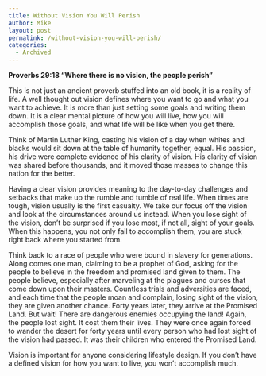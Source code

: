 ```yaml
---
title: Without Vision You Will Perish
author: Mike
layout: post
permalink: /without-vision-you-will-perish/
categories:
  - Archived
---
```

<p id="passage_heading">
  <strong>Proverbs 29:18 &#8220;Where there is no vision, the people perish&#8221;</strong>
</p>

This is not just an ancient proverb stuffed into an old book, it is a reality of life. A well thought out vision defines where you want to go and what you want to achieve. It is more than just setting some goals and writing them down. It is a clear mental picture of how you will live, how you will accomplish those goals, and what life will be like when you get there.

Think of Martin Luther King, casting his vision of a day when whites and blacks would sit down at the table of humanity together, equal. His passion, his drive were complete evidence of his clarity of vision. His clarity of vision was shared before thousands, and it moved those masses to change this nation for the better.

<!--more-->

Having a clear vision provides meaning to the day-to-day challenges and setbacks that make up the rumble and tumble of real life. When times are tough, vision usually is the first casualty. We take our focus off the vision and look at the circumstances around us instead. When you lose sight of the vision, don&#8217;t be surprised if you lose most, if not all, sight of your goals. When this happens, you not only fail to accomplish them, you are stuck right back where you started from.

Think back to a race of people who were bound in slavery for generations. Along comes one man, claiming to be a prophet of God, asking for the people to believe in the freedom and promised land given to them. The people believe, especially after marveling at the plagues and curses that come down upon their masters. Countless trials and adversities are faced, and each time that the people moan and complain, losing sight of the vision, they are given another chance. Forty years later, they arrive at the Promised Land. But wait! There are dangerous enemies occupying the land! Again, the people lost sight. It cost them their lives. They were once again forced to wander the desert for forty years until every person who had lost sight of the vision had passed. It was their children who entered the Promised Land.

Vision is important for anyone considering lifestyle design. If you don&#8217;t have a defined vision for how you want to live, you won&#8217;t accomplish much.